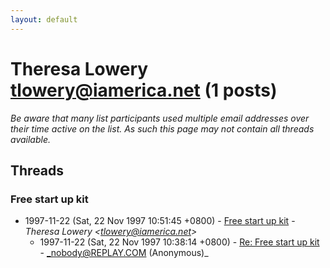 ```yaml
---
layout: default
---
```


# Theresa Lowery <tlowery@iamerica.net> (1 posts)

_Be aware that many list participants used multiple email addresses over their time active on the list. As such this page may not contain all threads available._

## Threads

### Free start up kit
+ 1997-11-22 (Sat, 22 Nov 1997 10:51:45 +0800) - [Free start up kit](/archive/1997/11/63920cd1b0a622cf7560d7491230f11b6a2bdefbb4cb0a87b8f277e88dd37e08) - _Theresa Lowery \<tlowery@iamerica.net\>_
  + 1997-11-22 (Sat, 22 Nov 1997 10:38:14 +0800) - [Re: Free start up kit](/archive/1997/11/60d25f73469e4fd2c2169dc9af88c6ddd47e30dac55fc213f21f629fb921df4c) - _nobody@REPLAY.COM (Anonymous)_

